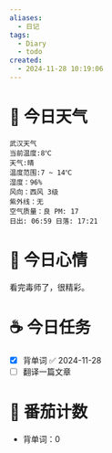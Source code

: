 ```yaml
---
aliases:
  - 日记
tags:
  - Diary
  - todo
created:
  - 2024-11-28 10:19:06
---
```

# 🌅 今日天气

``` 
武汉天气
当前温度:8℃
天气:晴
温度范围:7 ~ 14℃
湿度：96%
风向：西风 3级
紫外线：无
空气质量：良 PM: 17
日出: 06:59 日落: 17:21
```

# 🍋 今日心情

看完毒师了，很精彩。

# ☕ 今日任务

- [x] 背单词 ✅ 2024-11-28
- [ ] 翻译一篇文章

# 🍅 番茄计数

- 背单词：0

